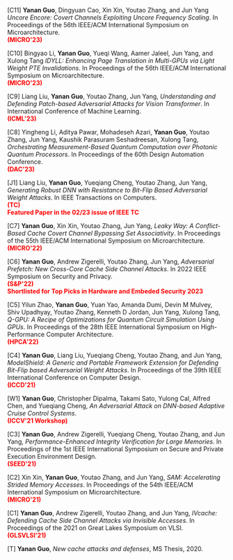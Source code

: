 [C11] **Yanan Guo**, Dingyuan Cao, Xin Xin, Youtao Zhang, and Jun Yang *Uncore Encore: Covert Channels Exploiting Uncore Frequency Scaling*. In Proceedings of the 56th IEEE/ACM International Symposium on Microarchitecture. [<i class="far fa-file-pdf"></i>](/files/micro23.pdf)  
**<span style="color:red">(MICRO'23)</span>**

[C10] Bingyao Li, **Yanan Guo**, Yueqi Wang, Aamer Jaleel, Jun Yang, and Xulong Tang *IDYLL: Enhancing Page Translation in Multi-GPUs via Light Weight PTE Invalidations*. In Proceedings of the 56th IEEE/ACM International Symposium on Microarchitecture. [<i class="far fa-file-pdf"></i>](/files/micro23.pdf)  
**<span style="color:red">(MICRO'23)</span>**

[C9] Liang Liu, **Yanan Guo**, Youtao Zhang, Jun Yang, *Understanding and Defending Patch-based Adversarial Attacks for Vision Transformer*. In International Conference of Machine Learning. [<i class="far fa-file-pdf"></i>](/files/icml23.pdf)  
**<span style="color:red">(ICML'23)</span>**

[C8] Yingheng Li, Aditya Pawar, Mohadeseh Azari, **Yanan Guo**, Youtao Zhang, Jun Yang, Kaushik Parasuram Seshadreesan, Xulong Tang, *Orchestrating Measurement-Based Quantum Computation over Photonic Quantum Processors*. In Proceedings of the 60th Design Automation Conference. [<i class="far fa-file-pdf"></i>](/files/dac23.pdf)  
**<span style="color:red">(DAC'23)</span>**

[J1] Liang Liu, **Yanan Guo**, Yueqiang Cheng, Youtao Zhang, Jun Yang, *Generating Robust DNN with Resistance to Bit-Flip Based Adversarial Weight Attacks*. In IEEE Transactions on Computers. [<i class="far fa-file-pdf"></i>](/files/tc22.pdf)  
**<span style="color:red">(TC) <br> Featured Paper in the 02/23 issue of IEEE TC</span>**

[C7] **Yanan Guo**, Xin Xin, Youtao Zhang, Jun Yang, *Leaky Way: A Conflict-Based Cache Covert Channel Bypassing Set Associativity*. In Proceedings of the 55th IEEE/ACM International Symposium on Microarchitecture. [<i class="far fa-file-pdf"></i>](/files/micro22.pdf)  
**<span style="color:red">(MICRO'22)</span>**

[C6] **Yanan Guo**, Andrew Zigerelli, Youtao Zhang, Jun Yang, *Adversarial Prefetch: New Cross-Core Cache Side Channel Attacks*. In 2022 IEEE Symposium on Security and Privacy. [<i class="far fa-file-pdf"></i>](/files/oakland22.pdf)  
**<span style="color:red">(S&P'22)</span>**  
**<span style="color:red">Shortlisted for Top Picks in Hardware and Embeded Security 2023</span>**

[C5] Yilun Zhao, **Yanan Guo**, Yuan Yao, Amanda Dumi, Devin M Mulvey, Shiv Upadhyay, Youtao Zhang, Kenneth D Jordan, Jun Yang, Xulong Tang, *Q-GPU: A Recipe of Optimizations for Quantum Circuit Simulation Using GPUs*. In Proceedings of the 28th IEEE International Symposium on High-Performance Computer Architecture. [<i class="far fa-file-pdf"></i>](/files/hpca22.pdf)  
**<span style="color:red">(HPCA'22)</span>**

[C4] **Yanan Guo**, Liang Liu, Yueqiang Cheng, Youtao Zhang, and Jun Yang, *ModelShield: A Generic and Portable Framework Extension for Defending Bit-Flip based Adversarial Weight Attacks*. In Proceedings of the 39th IEEE International Conference on Computer Design. [<i class="far fa-file-pdf"></i>](/files/iccd21.pdf)  
**<span style="color:red">(ICCD'21)</span>**

[W1] **Yanan Guo**, Christopher Dipalma, Takami Sato, Yulong Cal, Alfred Chen, and Yueqiang Cheng, *An Adversarial Attack on DNN-based Adaptive Cruise Control Systems*. [<i class="far fa-file-pdf"></i>](/files/iccv21.pdf) [<i class="fas fa-link"></i>](https://sites.google.com/view/acc-adv)  
**<span style="color:red">(ICCV'21 Workshop)</span>**

[C3] **Yanan Guo**, Andrew Zigerelli, Yueqiang Cheng, Youtao Zhang, and Jun Yang, *Performance-Enhanced Integrity Verification for Large Memories*. In Proceedings of the 1st IEEE International Symposium on Secure and Private Execution Environment Design. [<i class="far fa-file-pdf"></i>](/files/seed21.pdf)  
**<span style="color:red">(SEED'21)</span>**

[C2] Xin Xin, **Yanan Guo**, Youtao Zhang, and Jun Yang, *SAM: Accelerating Strided Memory Accesses*. In Proceedings of the 54th IEEE/ACM International Symposium on Microarchitecture. [<i class="far fa-file-pdf"></i>](/files/micro21.pdf)  
**<span style="color:red">(MICRO'21)</span>**

[C1] **Yanan Guo**, Andrew Zigerelli, Youtao Zhang, and Jun Yang, *IVcache: Defending Cache Side Channel Attacks via Invisible Accesses*. In Proceedings of the 2021 on Great Lakes Symposium on VLSI. [<i class="far fa-file-pdf"></i>](/files/glsvlsi.pdf)  
**<span style="color:red">(GLSVLSI'21)</span>**

[T] **Yanan Guo**, *New cache attacks and defenses*, MS Thesis, 2020. [<i class="far fa-file-pdf"></i>](/files/thesis_20.pdf)



